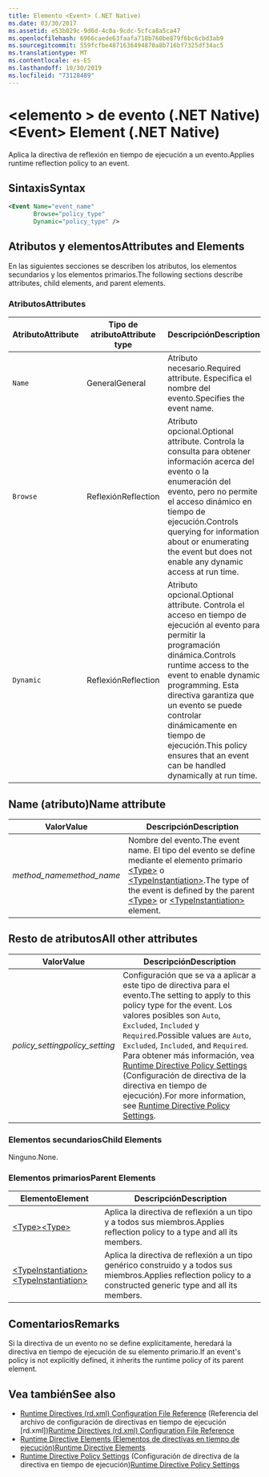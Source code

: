 ```yaml
---
title: Elemento <Event> (.NET Native)
ms.date: 03/30/2017
ms.assetid: e53b029c-9d6d-4c0a-9cdc-5cfca8a5ca47
ms.openlocfilehash: 6966caede63faafa718b760be879f6bc6cbd3ab9
ms.sourcegitcommit: 559fcfbe4871636494870a8b716bf7325df34ac5
ms.translationtype: MT
ms.contentlocale: es-ES
ms.lasthandoff: 10/30/2019
ms.locfileid: "73128489"
---
```

# <a name="event-element-net-native"></a><span data-ttu-id="7a5c5-102">\<elemento > de evento (.NET Native)</span><span class="sxs-lookup"><span data-stu-id="7a5c5-102">\<Event> Element (.NET Native)</span></span>
<span data-ttu-id="7a5c5-103">Aplica la directiva de reflexión en tiempo de ejecución a un evento.</span><span class="sxs-lookup"><span data-stu-id="7a5c5-103">Applies runtime reflection policy to an event.</span></span>  
  
## <a name="syntax"></a><span data-ttu-id="7a5c5-104">Sintaxis</span><span class="sxs-lookup"><span data-stu-id="7a5c5-104">Syntax</span></span>  
  
```xml  
<Event Name="event_name"   
       Browse="policy_type"   
       Dynamic="policy_type" />  
```  
  
## <a name="attributes-and-elements"></a><span data-ttu-id="7a5c5-105">Atributos y elementos</span><span class="sxs-lookup"><span data-stu-id="7a5c5-105">Attributes and Elements</span></span>  
 <span data-ttu-id="7a5c5-106">En las siguientes secciones se describen los atributos, los elementos secundarios y los elementos primarios.</span><span class="sxs-lookup"><span data-stu-id="7a5c5-106">The following sections describe attributes, child elements, and parent elements.</span></span>  
  
### <a name="attributes"></a><span data-ttu-id="7a5c5-107">Atributos</span><span class="sxs-lookup"><span data-stu-id="7a5c5-107">Attributes</span></span>  
  
|<span data-ttu-id="7a5c5-108">Atributo</span><span class="sxs-lookup"><span data-stu-id="7a5c5-108">Attribute</span></span>|<span data-ttu-id="7a5c5-109">Tipo de atributo</span><span class="sxs-lookup"><span data-stu-id="7a5c5-109">Attribute type</span></span>|<span data-ttu-id="7a5c5-110">Descripción</span><span class="sxs-lookup"><span data-stu-id="7a5c5-110">Description</span></span>|  
|---------------|--------------------|-----------------|  
|`Name`|<span data-ttu-id="7a5c5-111">General</span><span class="sxs-lookup"><span data-stu-id="7a5c5-111">General</span></span>|<span data-ttu-id="7a5c5-112">Atributo necesario.</span><span class="sxs-lookup"><span data-stu-id="7a5c5-112">Required attribute.</span></span> <span data-ttu-id="7a5c5-113">Especifica el nombre del evento.</span><span class="sxs-lookup"><span data-stu-id="7a5c5-113">Specifies the event name.</span></span>|  
|`Browse`|<span data-ttu-id="7a5c5-114">Reflexión</span><span class="sxs-lookup"><span data-stu-id="7a5c5-114">Reflection</span></span>|<span data-ttu-id="7a5c5-115">Atributo opcional.</span><span class="sxs-lookup"><span data-stu-id="7a5c5-115">Optional attribute.</span></span> <span data-ttu-id="7a5c5-116">Controla la consulta para obtener información acerca del evento o la enumeración del evento, pero no permite el acceso dinámico en tiempo de ejecución.</span><span class="sxs-lookup"><span data-stu-id="7a5c5-116">Controls querying for information about or enumerating the event but does not enable any dynamic access at run time.</span></span>|  
|`Dynamic`|<span data-ttu-id="7a5c5-117">Reflexión</span><span class="sxs-lookup"><span data-stu-id="7a5c5-117">Reflection</span></span>|<span data-ttu-id="7a5c5-118">Atributo opcional.</span><span class="sxs-lookup"><span data-stu-id="7a5c5-118">Optional attribute.</span></span> <span data-ttu-id="7a5c5-119">Controla el acceso en tiempo de ejecución al evento para permitir la programación dinámica.</span><span class="sxs-lookup"><span data-stu-id="7a5c5-119">Controls runtime access to the event to enable dynamic programming.</span></span> <span data-ttu-id="7a5c5-120">Esta directiva garantiza que un evento se puede controlar dinámicamente en tiempo de ejecución.</span><span class="sxs-lookup"><span data-stu-id="7a5c5-120">This policy ensures that an event can be handled dynamically at run time.</span></span>|  
  
## <a name="name-attribute"></a><span data-ttu-id="7a5c5-121">Name (atributo)</span><span class="sxs-lookup"><span data-stu-id="7a5c5-121">Name attribute</span></span>  
  
|<span data-ttu-id="7a5c5-122">Valor</span><span class="sxs-lookup"><span data-stu-id="7a5c5-122">Value</span></span>|<span data-ttu-id="7a5c5-123">Descripción</span><span class="sxs-lookup"><span data-stu-id="7a5c5-123">Description</span></span>|  
|-----------|-----------------|  
|<span data-ttu-id="7a5c5-124">*method_name*</span><span class="sxs-lookup"><span data-stu-id="7a5c5-124">*method_name*</span></span>|<span data-ttu-id="7a5c5-125">Nombre del evento.</span><span class="sxs-lookup"><span data-stu-id="7a5c5-125">The event name.</span></span> <span data-ttu-id="7a5c5-126">El tipo del evento se define mediante el elemento primario [\<Type>](type-element-net-native.md) o [\<TypeInstantiation>](typeinstantiation-element-net-native.md).</span><span class="sxs-lookup"><span data-stu-id="7a5c5-126">The type of the event is defined by the parent [\<Type>](type-element-net-native.md) or [\<TypeInstantiation>](typeinstantiation-element-net-native.md) element.</span></span>|  
  
## <a name="all-other-attributes"></a><span data-ttu-id="7a5c5-127">Resto de atributos</span><span class="sxs-lookup"><span data-stu-id="7a5c5-127">All other attributes</span></span>  
  
|<span data-ttu-id="7a5c5-128">Valor</span><span class="sxs-lookup"><span data-stu-id="7a5c5-128">Value</span></span>|<span data-ttu-id="7a5c5-129">Descripción</span><span class="sxs-lookup"><span data-stu-id="7a5c5-129">Description</span></span>|  
|-----------|-----------------|  
|<span data-ttu-id="7a5c5-130">*policy_setting*</span><span class="sxs-lookup"><span data-stu-id="7a5c5-130">*policy_setting*</span></span>|<span data-ttu-id="7a5c5-131">Configuración que se va a aplicar a este tipo de directiva para el evento.</span><span class="sxs-lookup"><span data-stu-id="7a5c5-131">The setting to apply to this policy type for the event.</span></span> <span data-ttu-id="7a5c5-132">Los valores posibles son `Auto`, `Excluded`, `Included` y `Required`.</span><span class="sxs-lookup"><span data-stu-id="7a5c5-132">Possible values are `Auto`, `Excluded`, `Included`, and `Required`.</span></span> <span data-ttu-id="7a5c5-133">Para obtener más información, vea [Runtime Directive Policy Settings](runtime-directive-policy-settings.md) (Configuración de directiva de la directiva en tiempo de ejecución).</span><span class="sxs-lookup"><span data-stu-id="7a5c5-133">For more information, see [Runtime Directive Policy Settings](runtime-directive-policy-settings.md).</span></span>|  
  
### <a name="child-elements"></a><span data-ttu-id="7a5c5-134">Elementos secundarios</span><span class="sxs-lookup"><span data-stu-id="7a5c5-134">Child Elements</span></span>  
 <span data-ttu-id="7a5c5-135">Ninguno.</span><span class="sxs-lookup"><span data-stu-id="7a5c5-135">None.</span></span>  
  
### <a name="parent-elements"></a><span data-ttu-id="7a5c5-136">Elementos primarios</span><span class="sxs-lookup"><span data-stu-id="7a5c5-136">Parent Elements</span></span>  
  
|<span data-ttu-id="7a5c5-137">Elemento</span><span class="sxs-lookup"><span data-stu-id="7a5c5-137">Element</span></span>|<span data-ttu-id="7a5c5-138">Descripción</span><span class="sxs-lookup"><span data-stu-id="7a5c5-138">Description</span></span>|  
|-------------|-----------------|  
|[<span data-ttu-id="7a5c5-139">\<Type></span><span class="sxs-lookup"><span data-stu-id="7a5c5-139">\<Type></span></span>](type-element-net-native.md)|<span data-ttu-id="7a5c5-140">Aplica la directiva de reflexión a un tipo y a todos sus miembros.</span><span class="sxs-lookup"><span data-stu-id="7a5c5-140">Applies reflection policy to a type and all its members.</span></span>|  
|[<span data-ttu-id="7a5c5-141">\<TypeInstantiation></span><span class="sxs-lookup"><span data-stu-id="7a5c5-141">\<TypeInstantiation></span></span>](typeinstantiation-element-net-native.md)|<span data-ttu-id="7a5c5-142">Aplica la directiva de reflexión a un tipo genérico construido y a todos sus miembros.</span><span class="sxs-lookup"><span data-stu-id="7a5c5-142">Applies reflection policy to a constructed generic type and all its members.</span></span>|  
  
## <a name="remarks"></a><span data-ttu-id="7a5c5-143">Comentarios</span><span class="sxs-lookup"><span data-stu-id="7a5c5-143">Remarks</span></span>  
 <span data-ttu-id="7a5c5-144">Si la directiva de un evento no se define explícitamente, heredará la directiva en tiempo de ejecución de su elemento primario.</span><span class="sxs-lookup"><span data-stu-id="7a5c5-144">If an event's policy is not explicitly defined, it inherits the runtime policy of its parent element.</span></span>  
  
## <a name="see-also"></a><span data-ttu-id="7a5c5-145">Vea también</span><span class="sxs-lookup"><span data-stu-id="7a5c5-145">See also</span></span>

- <span data-ttu-id="7a5c5-146">[Runtime Directives (rd.xml) Configuration File Reference](runtime-directives-rd-xml-configuration-file-reference.md) (Referencia del archivo de configuración de directivas en tiempo de ejecución [rd.xml])</span><span class="sxs-lookup"><span data-stu-id="7a5c5-146">[Runtime Directives (rd.xml) Configuration File Reference](runtime-directives-rd-xml-configuration-file-reference.md)</span></span>
- [<span data-ttu-id="7a5c5-147">Runtime Directive Elements (Elementos de directivas en tiempo de ejecución)</span><span class="sxs-lookup"><span data-stu-id="7a5c5-147">Runtime Directive Elements</span></span>](runtime-directive-elements.md)
- <span data-ttu-id="7a5c5-148">[Runtime Directive Policy Settings](runtime-directive-policy-settings.md) (Configuración de directiva de la directiva en tiempo de ejecución)</span><span class="sxs-lookup"><span data-stu-id="7a5c5-148">[Runtime Directive Policy Settings](runtime-directive-policy-settings.md)</span></span>
